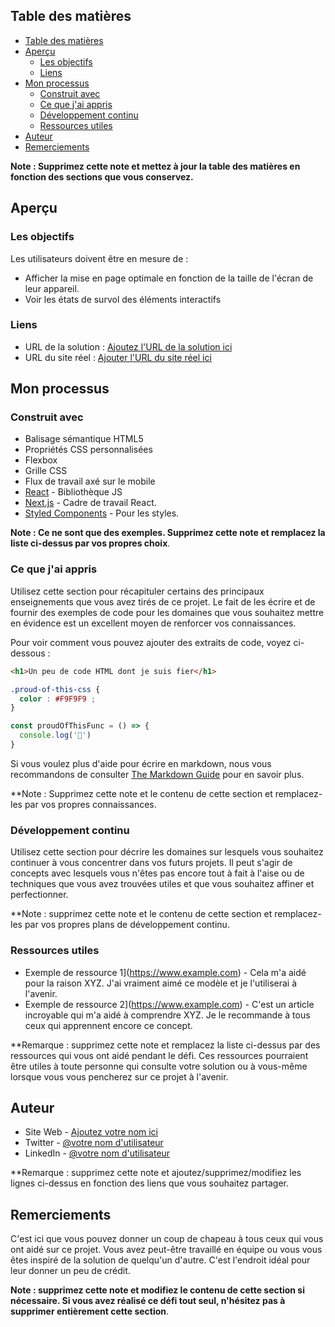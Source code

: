 ## Table des matières

- [Table des matières](#table-des-matières)
- [Aperçu](#aperçu)
  - [Les objectifs](#les-objectifs)
  - [Liens](#liens)
- [Mon processus](#mon-processus)
  - [Construit avec](#construit-avec)
  - [Ce que j'ai appris](#ce-que-jai-appris)
  - [Développement continu](#développement-continu)
  - [Ressources utiles](#ressources-utiles)
- [Auteur](#auteur)
- [Remerciements](#remerciements)

**Note : Supprimez cette note et mettez à jour la table des matières en fonction des sections que vous conservez.**

## Aperçu

### Les objectifs

Les utilisateurs doivent être en mesure de :

- Afficher la mise en page optimale en fonction de la taille de l'écran de leur appareil.
- Voir les états de survol des éléments interactifs


### Liens

- URL de la solution : [Ajoutez l'URL de la solution ici](https://your-solution-url.com)
- URL du site réel : [Ajouter l'URL du site réel ici](https://your-live-site-url.com)

## Mon processus

### Construit avec

- Balisage sémantique HTML5
- Propriétés CSS personnalisées
- Flexbox
- Grille CSS
- Flux de travail axé sur le mobile
- [React](https://reactjs.org/) - Bibliothèque JS
- [Next.js](https://nextjs.org/) - Cadre de travail React.
- [Styled Components](https://styled-components.com/) - Pour les styles.

**Note : Ce ne sont que des exemples. Supprimez cette note et remplacez la liste ci-dessus par vos propres choix**.

### Ce que j'ai appris

Utilisez cette section pour récapituler certains des principaux enseignements que vous avez tirés de ce projet. Le fait de les écrire et de fournir des exemples de code pour les domaines que vous souhaitez mettre en évidence est un excellent moyen de renforcer vos connaissances.

Pour voir comment vous pouvez ajouter des extraits de code, voyez ci-dessous :

```html
<h1>Un peu de code HTML dont je suis fier</h1>
```
```css
.proud-of-this-css {
  color : #F9F9F9 ;
}
```
```js
const proudOfThisFunc = () => {
  console.log('🎉')
}
```

Si vous voulez plus d'aide pour écrire en markdown, nous vous recommandons de consulter [The Markdown Guide](https://www.markdownguide.org/) pour en savoir plus.

**Note : Supprimez cette note et le contenu de cette section et remplacez-les par vos propres connaissances.

### Développement continu

Utilisez cette section pour décrire les domaines sur lesquels vous souhaitez continuer à vous concentrer dans vos futurs projets. Il peut s'agir de concepts avec lesquels vous n'êtes pas encore tout à fait à l'aise ou de techniques que vous avez trouvées utiles et que vous souhaitez affiner et perfectionner.

**Note : supprimez cette note et le contenu de cette section et remplacez-les par vos propres plans de développement continu.

### Ressources utiles

- Exemple de ressource 1](https://www.example.com) - Cela m'a aidé pour la raison XYZ. J'ai vraiment aimé ce modèle et je l'utiliserai à l'avenir.
- Exemple de ressource 2](https://www.example.com) - C'est un article incroyable qui m'a aidé à comprendre XYZ. Je le recommande à tous ceux qui apprennent encore ce concept.

**Remarque : supprimez cette note et remplacez la liste ci-dessus par des ressources qui vous ont aidé pendant le défi. Ces ressources pourraient être utiles à toute personne qui consulte votre solution ou à vous-même lorsque vous vous pencherez sur ce projet à l'avenir.

## Auteur

- Site Web - [Ajoutez votre nom ici](https://www.your-site.com)
- Twitter - [@votre nom d'utilisateur](https://www.twitter.com/yourusername)
- LinkedIn - [@votre nom d'utilisateur](https://www.linkedin.com/yourusername)


**Remarque : supprimez cette note et ajoutez/supprimez/modifiez les lignes ci-dessus en fonction des liens que vous souhaitez partager.

## Remerciements

C'est ici que vous pouvez donner un coup de chapeau à tous ceux qui vous ont aidé sur ce projet. Vous avez peut-être travaillé en équipe ou vous vous êtes inspiré de la solution de quelqu'un d'autre. C'est l'endroit idéal pour leur donner un peu de crédit.

**Note : supprimez cette note et modifiez le contenu de cette section si nécessaire. Si vous avez réalisé ce défi tout seul, n'hésitez pas à supprimer entièrement cette section**.